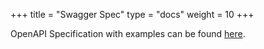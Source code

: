 +++
title = "Swagger Spec"
type = "docs"
weight = 10
+++

OpenAPI Specification with examples can be found [here](/redoc-static.html).
